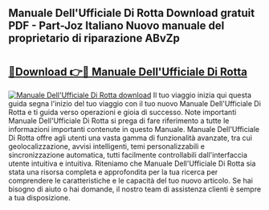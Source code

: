 ## Manuale Dell'Ufficiale Di Rotta Download gratuit PDF - Part-Joz Italiano Nuovo manuale del proprietario di riparazione ABvZp

# <h2><a href="http://dfchaq.blite.top/?on=Manuale+Dell%27Ufficiale+Di+Rotta">🔗Download 👉🔴 Manuale Dell'Ufficiale Di Rotta</a></h2>

[![Manuale Dell'Ufficiale Di Rotta download](https://i.imgur.com/lujVjoI.png)](http://dfchaq.blite.top/?on=Manuale+Dell%27Ufficiale+Di+Rotta)
Il tuo viaggio inizia qui questa guida segna l'inizio del tuo viaggio con il tuo nuovo Manuale Dell'Ufficiale Di Rotta e ti guida verso operazioni e gioia di successo. Note importanti Manuale Dell'Ufficiale Di Rotta si prega di fare riferimento a tutte le informazioni importanti contenute in questo Manuale. Manuale Dell'Ufficiale Di Rotta offre agli utenti una vasta gamma di funzionalità avanzate, tra cui geolocalizzazione, avvisi intelligenti, temi personalizzabili e sincronizzazione automatica, tutti facilmente controllabili dall'interfaccia utente intuitiva e intuitiva. Riteniamo che Manuale Dell'Ufficiale Di Rotta sia stata una risorsa completa e approfondita per la tua ricerca per comprendere le caratteristiche e le capacità del tuo nuovo articolo. Se hai bisogno di aiuto o hai domande, il nostro team di assistenza clienti è sempre a tua disposizione.
